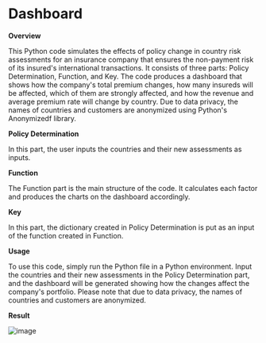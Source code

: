 # Dashboard

**Overview**

This Python code simulates the effects of policy change in country risk assessments for an insurance company that ensures the non-payment risk of its insured's international transactions. It consists of three parts: Policy Determination, Function, and Key. The code produces a dashboard that shows how the company's total premium changes, how many insureds will be affected, which of them are strongly affected, and how the revenue and average premium rate will change by country. Due to data privacy, the names of countries and customers are anonymized using Python's Anonymizedf library.

**Policy Determination**

In this part, the user inputs the countries and their new assessments as inputs.

**Function**

The Function part is the main structure of the code. It calculates each factor and produces the charts on the dashboard accordingly.

**Key**

In this part, the dictionary created in Policy Determination is put as an input of the function created in Function.

**Usage**

To use this code, simply run the Python file in a Python environment. Input the countries and their new assessments in the Policy Determination part, and the dashboard will be generated showing how the changes affect the company's portfolio. Please note that due to data privacy, the names of countries and customers are anonymized.

**Result**

![image](https://user-images.githubusercontent.com/94282435/234044050-cfac4f88-1093-4084-a2c9-a844b5b13aff.png)
